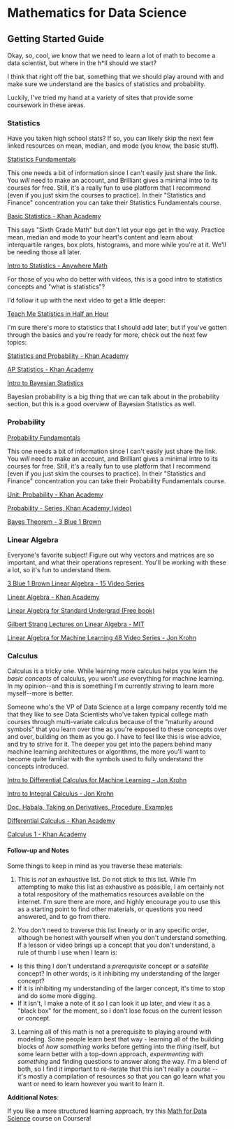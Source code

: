 # Mathematics for Data Science

## Getting Started Guide

Okay, so, cool, we know that we need to learn a lot of math to become a data scientist, but where in the h*ll should we start?

I think that right off the bat, something that we should play around with and make sure we understand are the basics of statistics and probability.

Luckily, I've tried my hand at a variety of sites that provide some coursework in these areas.

### Statistics

Have you taken high school stats? If so, you can likely skip the next few linked resources on mean, median, and mode (you know, the basic stuff).

[Statistics Fundamentals](https://brilliant.org)

This one needs a bit of information since I can't easily just share the link. You *will* need to make an account, and Brilliant gives a minimal intro to its courses for free. Still, it's a really fun to use platform that I recommend (even if you just skim the courses to practice). In their "Statistics and Finance" concentration you can take their Statistics Fundamentals course.

[Basic Statistics - Khan Academy](https://www.khanacademy.org/math/cc-sixth-grade-math/cc-6th-data-statistics)

This says "Sixth Grade Math" but don't let your ego get in the way. Practice mean, median and mode to your heart's content and learn about interquartile ranges, box plots, histograms, and more while you're at it. We'll be needing those all later.

[Intro to Statistics - Anywhere Math](https://invidious.tube/watch?v=LMSyiAJm99g)

For those of you who do better with videos, this is a good intro to statistics concepts and "what is statistics"?

I'd follow it up with the next video to get a little deeper:

[Teach Me Statistics in Half an Hour](https://invidious.tube/watch?v=kyjlxsLW1Is)

I'm sure there's more to statistics that I should add later, but if you've gotten through the basics and you're ready for more, check out the next few topics:

[Statistics and Probability - Khan Academy](https://www.khanacademy.org/math/statistics-probability)

[AP Statistics - Khan Academy](https://www.khanacademy.org/math/ap-statistics)

[Intro to Bayesian Statistics](https://invidious.tube/watch?v=0F0QoMCSKJ4)

Bayesian probability is a big thing that we can talk about in the probability section, but this is a good overview of Bayesian Statistics as well.

### Probability

[Probability Fundamentals](https://brilliant.org)

This one needs a bit of information since I can't easily just share the link. You *will* need to make an account, and Brilliant gives a minimal intro to its courses for free. Still, it's a really fun to use platform that I recommend (even if you just skim the courses to practice). In their "Statistics and Finance" concentration you can take their Probability Fundamentals course.

[Unit: Probability - Khan Academy](https://www.khanacademy.org/math/statistics-probability/probability-library)

[Probability - Series, Khan Academy (video)](https://invidious.tube/playlist?list=PLC58778F28211FA19)

[Bayes Theorem - 3 Blue 1 Brown](https://invidious.tube/watch?v=HZGCoVF3YvM)

### Linear Algebra

Everyone's favorite subject! Figure out why vectors and matrices are so important, and what their operations represent. You'll be working with these a lot, so it's fun to understand them.

[3 Blue 1 Brown Linear Algebra - 15 Video Series](https://invidious.tube/playlist?list=PL0-GT3co4r2y2YErbmuJw2L5tW4Ew2O5B)

[Linear Algebra - Khan Academy](https://www.khanacademy.org/math/linear-algebra)

[Linear Algebra for Standard Undergrad (Free book)](http://joshua.smcvt.edu/linearalgebra/)

[Gilbert Strang Lectures on Linear Algebra - MIT](https://invidious.tube/playlist?list=PL49CF3715CB9EF31D)

[Linear Algebra for Machine Learning 48 Video Series - Jon Krohn](https://invidious.tube/playlist?list=PLRDl2inPrWQW1QSWhBU0ki-jq_uElkh2a)

### Calculus

Calculus is a tricky one. While learning more calculus helps you learn the *basic concepts* of calculus, you won't *use* everything for machine learning. In my opinion--and this is something I'm currently striving to learn more myself--more is better.

Someone who's the VP of Data Science at a large company recently told me that they like to see Data Scientists who've taken typical college math courses through multi-variate calculus because of the "maturity around symbols" that you learn over time as you're exposed to these concepts over and over, building on them as you go. I have to feel like this is wise advice, and try to strive for it. The deeper you get into the papers behind many machine learning architectures or algorithms, the more you'll want to become quite familiar with the symbols used to fully understand the concepts introduced.

[Intro to Differential Calculus for Machine Learning - Jon Krohn](https://invidious.tube/watch?v=w1NJFmUEHWg)

[Intro to Integral Calculus - Jon Krohn](https://invidious.tube/watch?v=PNdKPsiaPhU)

[Doc. Habala, Taking on Derivatives, Procedure, Examples](https://invidious.tube/watch?v=E0On0nrXqRg)

[Differential Calculus - Khan Academy](https://www.khanacademy.org/math/differential-calculus)

[Calculus 1 - Khan Academy](https://www.khanacademy.org/math/calculus-1&sa=U&ved=2ahUKEwjJ4_L9otfwAhVKqJ4KHcxoBDMQFjAAegQIAxAB&usg=AOvVaw3thJ_f-cc8uGjW0WcwXxse)


#### Follow-up and Notes

Some things to keep in mind as you traverse these materials:

1. This is *not* an exhaustive list. Do not stick to this list. While I'm attempting to make this list as exhaustive as possible, I am certainly not a total respository of the mathematics resources available on the internet. I'm sure there are more, and highly encourage you to use this as a starting point to find other materials, or questions you need answered, and to go from there.

2. You don't need to traverse this list linearly or in any specific order, although be honest with yourself when you don't understand something. If a lesson or video brings up a concept that you don't understand, a rule of thumb I use when I learn is:

  - Is this thing I don't understand a *prerequisite* concept or a *satellite* concept? In other words, is it inhibiting my understanding of the larger concept?
  - If it is inhibiting my understanding of the larger concept, it's time to stop and do some more digging.
  - If it isn't, I make a note of it so I can look it up later, and view it as a "black box" for the moment, so I don't lose focus on the current lesson or concept.

3. Learning all of this math is not a prerequisite to playing around with modeling. Some people learn best that way - learning all of the building blocks of *how something works* before getting into the *thing* itself, but some learn better with a top-down approach, *expermenting with something* and finding questions to answer along the way. I'm a blend of both, so I find it important to re-iterate that this isn't really a *course* -- it's mostly a compilation of resources so that you can go learn what you want or need to learn however you want to learn it.

**Additional Notes**:

If you like a more structured learning approach, try this [Math for Data Science](https://www.coursera.org/specializations/mathematics-for-data-science) course on Coursera!

